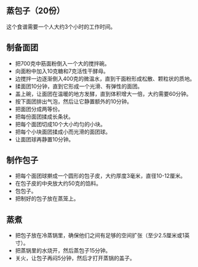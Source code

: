 ## 蒸包子（20份）
这个食谱需要一个人大约3个小时的工作时间。

## 制备面团
- 把700克中筋面粉倒入一个大的搅拌碗。
- 向面粉中加入10克糖和7克活性干酵母。
- 边搅拌一边逐渐倒入400克的微温水，直到干面粉形成松散、颗粒状的质地。
- 揉面团10分钟，直到它形成一个光滑、有弹性的面团。
- 盖上碗，让面团在温暖的地方发酵，直到体积增大一倍，大约需要60分钟。
- 按下面团排出气泡，然后让它静置额外的10分钟。
- 把面团分成两等份。
- 把每份面团揉成长条状。
- 把每个面团切成10个大小均匀的小块。
- 把每个小块面团揉成小而光滑的面团球。
- 让面团球再静置10分钟。

## 制作包子
- 把每个面团球擀成一个圆形的包子皮，大约厚度3毫米，直径10-12厘米。
- 在包子皮的中央放大约50克的馅料。
- 包包子。
- 把制好的包子放在蒸笼上。

## 蒸煮
- 把包子放在冷蒸锅里，确保他们之间有足够的空间扩张（至少2.5厘米或1英寸）。
- 把蒸锅里的水烧开，然后蒸包子15分钟。
- 关火，让包子再闷5分钟，然后才打开蒸锅的盖子。